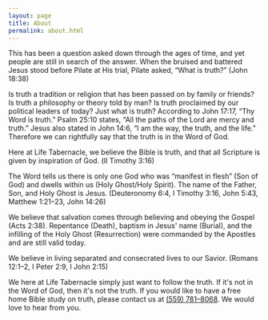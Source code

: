 ```yaml
---
layout: page
title: About
permalink: about.html
---
```

This has been a question asked down through the ages of time, and yet people are
still in search of the answer. When the bruised and battered Jesus stood before
Pilate at His trial, Pilate asked, “What is truth?” (John 18:38)

Is truth a tradition or religion that has been passed on by family or friends? Is
truth a philosophy or theory told by man? Is truth proclaimed by our political
leaders of today? Just what is truth? According to John 17:17, “Thy Word is truth.”
Psalm 25:10 states, “All the paths of the Lord are mercy and truth.” Jesus also
stated in John 14:6, “I am the way, the truth, and the life.” Therefore we can
rightfully say that the truth is in the Word of God.

Here at Life Tabernacle, we believe the Bible is truth, and that all Scripture is
given by inspiration of God. (Ⅱ Timothy 3:16)

The Word tells us there is only one God who was “manifest in flesh” (Son of God)
and dwells within us (Holy Ghost/Holy Spirit). The name of the Father, Son, and
Holy Ghost is Jesus. (Deuteronomy 6:4, Ⅰ Timothy 3:16, John 5:43, Matthew 1:21–23, John 14:26)

We believe that salvation comes through believing and obeying the Gospel (Acts 2:38).
Repentance (Death), baptism in Jesus' name (Burial), and the infilling of the Holy
Ghost (Resurrection) were commanded by the Apostles and are still valid today.

We believe in living separated and consecrated lives to our Savior. (Romans 12:1–2, Ⅰ Peter 2:9, Ⅰ John 2:15)

We here at Life Tabernacle simply just want to follow the truth. If it's not in
the Word of God, then it's not the truth. If you would like to have a free home
Bible study on truth, please contact us at <a href='tel:1-559-781-8068'>(559) 781–8068</a>.
We would love to hear from you.